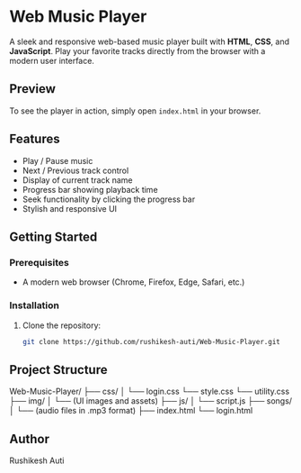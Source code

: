 # Web Music Player 

A sleek and responsive web-based music player built with **HTML**, **CSS**, and **JavaScript**. 
Play your favorite tracks directly from the browser with a modern user interface.

##  Preview
To see the player in action, simply open `index.html` in your browser.

##  Features
-  Play / Pause music
-  Next / Previous track control
-  Display of current track name
-  Progress bar showing playback time
-  Seek functionality by clicking the progress bar
-  Stylish and responsive UI
  
##  Getting Started
###  Prerequisites
- A modern web browser (Chrome, Firefox, Edge, Safari, etc.)

###  Installation
1. Clone the repository:
   ```bash
   git clone https://github.com/rushikesh-auti/Web-Music-Player.git
   
## Project Structure
Web-Music-Player/
├── css/
│   └── login.css
    └── style.css
    └── utility.css
├── img/
│   └── (UI images and assets)
├── js/
│   └── script.js
├── songs/
│   └── (audio files in .mp3 format)
├── index.html
└── login.html 

## Author 
Rushikesh Auti
